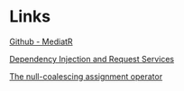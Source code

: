 


# Links


[Github - MediatR](https://github.com/jbogard/MediatR)

[Dependency Injection and Request Services](https://learn.microsoft.com/en-us/aspnet/core/fundamentals/dependency-injection?view=aspnetcore-6.0#request-services)

[The null-coalescing assignment operator](https://learn.microsoft.com/en-us/dotnet/csharp/language-reference/operators/null-coalescing-operator)